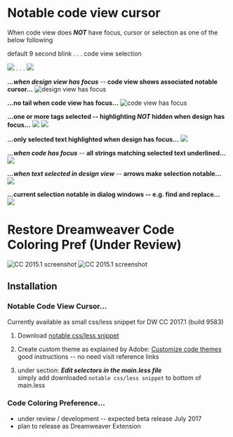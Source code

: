 # Notable code view cursor
When code view does ***NOT*** have focus, cursor or selection as one of the below following

default 9 second blink . . .  code view selection  

![](http://i.imgur.com/Do9WrSb.gif) . . . ![](http://i.imgur.com/OzB4wvr.png)

***...when design view has focus*** -- **code view shows associated notable  cursor...**
![design view has focus](http://i.imgur.com/uR4CWfn.png)  

**...no tail when code view has focus...** 
![code view has focus](http://i.imgur.com/Eyvv7Qm.png)

**...one or more tags selected -- highlighting *NOT* hidden when design has focus...**
![](http://i.imgur.com/2lurRGy.png)
![](http://i.imgur.com/WP9xyxt.png)

**...only selected text highlighted when design has focus...**
![](http://i.imgur.com/Gh6ybyE.png)

***...when code has focus*** -- **all strings matching selected text underlined...**
![](http://i.imgur.com/BLh0aHL.png)

***...when text selected in design view*** -- **arrows make selection notable...**
![](http://i.imgur.com/raiQB44.png)

**...current selection notable in dialog windows -- e.g. find and replace...** 
![](http://i.imgur.com/fN2BGnO.png)

# Restore Dreamweaver Code Coloring Pref (Under Review)  

![CC 2015.1 screenshot](http://i.imgur.com/3QKBcIv.png)
![CC 2015.1 screenshot](http://i.imgur.com/6DGRxH0.png)

## Installation

### Notable Code View Cursor...
Currently available as small css/less snippet for DW CC 2017.1 (build 9583)  

1. Download [notable css/less snippet](https://github.com/flkeysgeek/DW-CC-2017-code-coloring-pref/blob/master/notable.zip)
  
2. Create custom theme as explained by Adobe: [Customize code themes](https://helpx.adobe.com/dreamweaver/using/customize-code-coloring.html)  
good instructions -- no need visit reference links

3. under section: ***Edit selectors in the main.less file***  
simply add downloaded `notable css/less snippet` to bottom of main.less

### Code Coloring Preference... 

- under review / development -- expected beta release July 2017
- plan to release as Dreamweaver Extension 